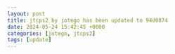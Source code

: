 ```yaml
---
layout: post
title: jtcps2 by jotego has been updated to 94d0874
date: 2024-05-24 15:42:45 +0000
categories: [jotego, jtcps2]
tags: [update]
---
```


